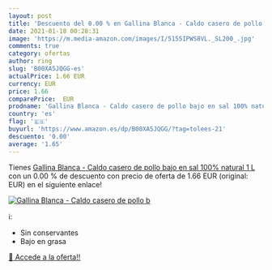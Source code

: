```yaml
---
layout: post
title: 'Descuento del 0.00 % en Gallina Blanca - Caldo casero de pollo b'
date: 2021-01-18 00:28:31
image: 'https://m.media-amazon.com/images/I/5155IPWS8VL._SL200_.jpg'
comments: true
category: ofertas
author: ring
slug: 'B00XA5JQGG-es'
actualPrice: 1.66 EUR
currency: EUR
price: 1.66
comparePrice:  EUR
prodname: 'Gallina Blanca - Caldo casero de pollo bajo en sal 100% natural  1 L'
country: 'es'
flag: '🇪🇸'
buyurl: 'https://www.amazon.es/dp/B00XA5JQGG/?tag=tolees-21'
descuento: '0.00'
average: '1.65'
---
```


Tienes [Gallina Blanca - Caldo casero de pollo bajo en sal 100% natural  1 L](https://www.amazon.es/dp/B00XA5JQGG/?tag=tolees-21) con un 0.00 % de descuento con precio de oferta de 1.66 EUR (original:  EUR) en el siguiente enlace!

[![Gallina Blanca - Caldo casero de pollo b](https://m.media-amazon.com/images/I/5155IPWS8VL._SL200_.jpg)](https://www.amazon.es/dp/B00XA5JQGG/?tag=tolees-21)

ℹ️:

- Sin conservantes
- Bajo en grasa

[🛒 Accede a la oferta!!](https://www.amazon.es/dp/B00XA5JQGG/?tag=tolees-21)
